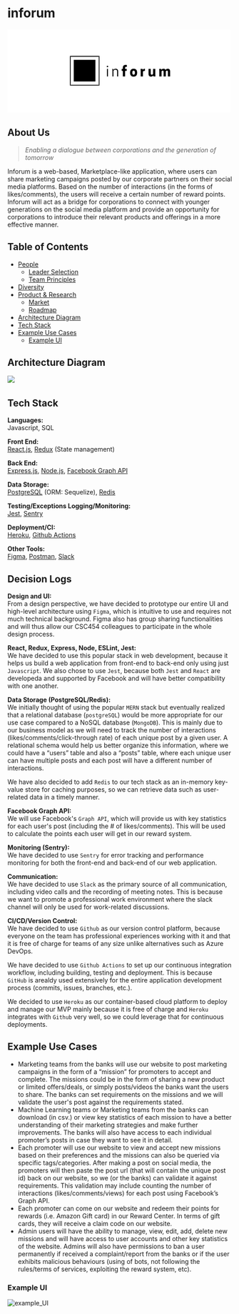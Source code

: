 # inforum

<img src="./logo.png" alt="Company logo"/>

## About Us
> *Enabling a dialogue between corporations and the generation of tomorrow*

Inforum is a web-based, Marketplace-like application, where users can share marketing campaigns posted by our corporate partners on their social media platforms. Based on the number of interactions (in the forms of likes/comments), the users will receive a certain number of reward points. Inforum will act as a bridge for corporations to connect with younger generations on the social media platform and provide an opportunity for corporations to introduce their relevant products and offerings in a more effective manner.

Table of Contents
---

- [People](./team/)
    - [Leader Selection](./team/leader_selection.md)
    - [Team Principles](./team/team_principles.md)
- [Diversity](./team/diversity.md)
- [Product & Research](./product_research/)
    - [Market](./product_research/market.md)
    - [Roadmap](./product_research/roadmap.md)
- [Architecture Diagram](#Architecture-Diagram)
- [Tech Stack](#Tech-Stack)
- [Example Use Cases](#Example-Use-Cases)
    - [Example UI](#Example-UI)

## Architecture Diagram
![](https://user-images.githubusercontent.com/20623399/136843855-15ab6741-4249-4ea4-9e51-1ee43dfa7472.png)

## Tech Stack 
**Languages:** \
Javascript, SQL 

**Front End:** \
[React.js](https://reactjs.org/), [Redux](https://redux.js.org/) (State management) 

**Back End:**  \
[Express.js](https://expressjs.com/), [Node.js](https://nodejs.org/en/), [Facebook Graph API](https://developers.facebook.com/docs/graph-api/)

**Data Storage:** \
[PostgreSQL](https://www.postgresql.org/) (ORM: Sequelize), [Redis](https://redis.io/) 

**Testing/Exceptions Logging/Monitoring:** \
[Jest](https://jestjs.io/), [Sentry](https://sentry.io/welcome/) 

**Deployment/CI:** \
[Heroku](https://www.heroku.com/), [Github Actions](https://github.com/features/actions) 

**Other Tools:** \
[Figma](https://www.figma.com/), [Postman](https://www.postman.com/), [Slack](https://slack.com/)

## Decision Logs
**Design and UI:** \
From a design perspective, we have decided to prototype our entire UI and high-level architecture using `Figma`, which is intuitive to use and requires not much technical background. Figma also has group sharing functionalities and will thus allow our CSC454 colleagues to  participate in the whole design process.

**React, Redux, Express, Node, ESLint, Jest:** \
We have decided to use this popular stack in web development, because it helps us build a web application from front-end to back-end only using just `Javascript`. 
We also chose to use `Jest`, because both `Jest` and `React` are developeda and supported by Facebook and will have better compatibility with one another.

**Data Storage (PostgreSQL/Redis):** \
We initially thought of using the popular `MERN` stack but eventually realized that a relational database (`postgreSQL`) would be more appropriate for our use case compared to a NoSQL database (`MongoDB`). This is mainly due to our business model as we will need to track the number of interactions (likes/comments/click-through rate) of each unique post by a given user. A relational schema would help us better organize this information, where we could have a “users” table and also a “posts” table, where each unique user can have multiple posts and each post will have a different number of interactions. 

We have also decided to add `Redis` to our tech stack as an in-memory key-value store for caching purposes, so we can retrieve data such as user-related data in a timely manner.

**Facebook Graph API:** \
We will use Facebook's `Graph API`, which will provide us with key statistics for each user's post (including the # of likes/comments). This will be used to calculate the points each user will get in our reward system.

**Monitoring (Sentry):** \
We have decided to use `Sentry` for error tracking and performance monitoring for both the front-end and back-end of our web application.

**Communication:** \
We have decided to use `Slack` as the primary source of all communication, including video calls and the recording of meeting notes. This is because we want to promote a professional work environment where the slack channel will only be used for work-related discussions.

**CI/CD/Version Control:** \
We have decided to use `Github` as our version control platform, because everyone on the team has professional experiences working with it and that it is free of charge for teams of any size unlike alternatives such as Azure DevOps.

We have decided to use `Github Actions` to set up our continuous integration workflow, including building, testing and deployment. This is because `GitHub` is arealdy used extensively for the entire application development process (commits, issues, branches, etc.).

We decided to use `Heroku` as our container-based cloud platform to deploy and manage our MVP mainly because it is free of charge and `Heroku` integrates with `Github` very well, so we could leverage that for continuous deployments.


## Example Use Cases 
- Marketing teams from the banks will use our website to post marketing campaigns in the form of a “mission” for promoters to accept and complete. The missions could be in the form of  sharing a new product or limited offers/deals, or simply posts/videos the banks want the users to share. The banks can set requirements on the missions and we will validate the user's post against the requirements stated. 
- Machine Learning teams or Marketing teams from the banks can download (in csv.) or view key statistics of each mission to have a better understanding of their marketing strategies and make further improvements. The banks will also have access to each individual promoter’s posts in case they want to see it in detail.
- Each promoter will use our website to view and accept new missions based on their preferences and the missions can also be queried via specific tags/categories. After making a post on social media, the promoters will then paste the post url (that will contain the unique post id) back on our website, so we (or the banks) can validate it against requirements. This validation may include counting the number of interactions (likes/comments/views) for each post using Facebook’s Graph API.
- Each promoter can come on our website and redeem their points for rewards (i.e. Amazon Gift card) in our Reward Center. In terms of gift cards, they will receive a claim code on our website.
- Admin users will have the ability to manage, view, edit, add, delete new missions and will have access to user accounts and other key statistics of the website. Admins will also have permissions to ban a user permanently if received a complaint/report from the banks or if the user exhibits malicious behaviours (using of bots, not following the rules/terms of services, exploiting the reward system, etc). 
### Example UI
![example_UI](https://user-images.githubusercontent.com/20623399/136848384-ca91fee9-b8e6-4e59-9dea-0b0a1e2cce79.png)




